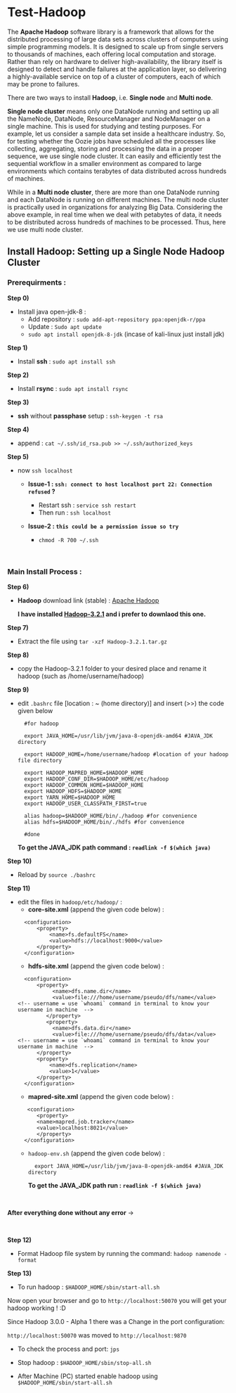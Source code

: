 # Test-Hadoop

The **Apache Hadoop** software library is a framework that allows for the distributed processing of large data sets across clusters of computers using simple programming models. It is designed to scale up from single servers to thousands of machines, each offering local computation and storage. Rather than rely on hardware to deliver high-availability, the library itself is designed to detect and handle failures at the application layer, so delivering a highly-available service on top of a cluster of computers, each of which may be prone to failures.



There are two ways to install **Hadoop**, i.e. **Single node** and **Multi node**.

**Single node cluster** means only one DataNode running and setting up all the NameNode, DataNode, ResourceManager and NodeManager on a single machine. This is used for studying and testing purposes. For example, let us consider a sample data set inside a healthcare industry. So, for testing whether the Oozie jobs have scheduled all the processes like collecting, aggregating, storing and processing the data in a proper sequence, we use single node cluster. It can easily and efficiently test the sequential workflow in a smaller environment as compared to large environments which contains terabytes of data distributed across hundreds of machines. 

While in a **Multi node cluster**, there are more than one DataNode running and each DataNode is running on different machines. The multi node cluster is practically used in organizations for analyzing Big Data. Considering the above example, in real time when we deal with petabytes of data, it needs to be distributed across hundreds of machines to be processed. Thus, here we use multi node cluster.

## Install Hadoop: Setting up a Single Node Hadoop Cluster

### Prerequirments :

**Step 0)** 

 - Install java open-jdk-8 :
   - Add repository :  `sudo add-apt-repository ppa:openjdk-r/ppa` 
   - Update : `Sudo apt update`
   - `sudo apt install openjdk-8-jdk` (incase of kali-linux just install jdk)

**Step 1)** 
- Install **ssh** : `sudo apt install ssh` <br>
  
**Step 2)**
- Install **rsync** : `sudo apt install rsync`<br>

**Step 3)**

- **ssh** without **passphase** setup : `ssh-keygen -t rsa`<br>

**Step 4)**

- append : `cat ~/.ssh/id_rsa.pub >> ~/.ssh/authorized_keys`<br>

**Step 5)**

- now `ssh localhost` <br>

    - **Issue-1 : `ssh: connect to host localhost port 22: Connection refused` ?**<br>
    
      - Restart ssh :  `service ssh restart` <br>
      - Then run :  `ssh localhost`<br>
  
    - **Issue-2 :  `this could be a permission issue so try`** 
      - `chmod -R 700 ~/.ssh`

<br>

### Main Install Process :

**Step 6)**

  - **Hadoop** download link (stable) :
    [Apache Hadoop](https://archive.apache.org/dist/hadoop/core/)

    **I have installed [Hadoop-3.2.1](https://archive.apache.org/dist/hadoop/core/stable2/hadoop-3.2.1.tar.gz) and i prefer to downlaod this one.**

**Step 7)**

- Extract the file using `tar -xzf Hadoop-3.2.1.tar.gz`

**Step 8)**

- copy the Hadoop-3.2.1 folder to your desired place and rename it hadoop (such as /home/username/hadoop)

**Step 9)**

- edit ``.bashrc`` file [location : ~ (home directory)] and insert (>>) the code given below

    > 
        #for hadoop

        export JAVA_HOME=/usr/lib/jvm/java-8-openjdk-amd64 #JAVA_JDK directory
        
        export HADOOP_HOME=/home/username/hadoop #location of your hadoop file directory

        export HADOOP_MAPRED_HOME=$HADOOP_HOME
        export HADOOP_CONF_DIR=$HADOOP_HOME/etc/hadoop
        export HADOOP_COMMON_HOME=$HADOOP_HOME
        export HADOOP_HDFS=$HADOOP_HOME
        export YARN_HOME=$HADOOP_HOME
        export HADOOP_USER_CLASSPATH_FIRST=true

        alias hadoop=$HADOOP_HOME/bin/./hadoop #for convenience
        alias hdfs=$HADOOP_HOME/bin/./hdfs #for convenience

        #done


    **To get the JAVA_JDK path command : `readlink -f $(which java)`**

**Step 10)**

- Reload by `source ./bashrc`

**Step 11)**

- edit the files in `hadoop/etc/hadoop/` :
    - **core-site.xml** (append the given code below) :
    > 
        <configuration>
            <property>
                <name>fs.defaultFS</name>
                <value>hdfs://localhost:9000</value>
            </property>
        </configuration>

    - **hdfs-site.xml** (append the given code below) :
    >
        <configuration>
            <property>
                 <name>dfs.name.dir</name>
                 <value>file:///home/username/pseudo/dfs/name</value>  <!-- username = use `whoami` command in terminal to know your username in machine  -->
               </property>
               <property>
                 <name>dfs.data.dir</name>
                 <value>file:///home/username/pseudo/dfs/data</value>  <!-- username = use `whoami` command in terminal to know your username in machine  -->
            </property>
            <property>
                <name>dfs.replication</name>
                <value>1</value>
            </property>
        </configuration>

    - **mapred-site.xml** (append the given code below) :
    > 
         <configuration>
            <property>
            <name>mapred.job.tracker</name>
            <value>localhost:8021</value>
            </property>
        </configuration>

    - ``hadoop-env.sh`` (append the given code below) :
        > 
            export JAVA_HOME=/usr/lib/jvm/java-8-openjdk-amd64 #JAVA_JDK directory
    
        **To get the JAVA_JDK path run : `readlink -f $(which java)`**

<br>

**After everything done without any error** -> 

<br>

**Step 12)**

- Format Hadoop file system by running the command: `hadoop namenode -format` 

**Step 13)**

- To run hadoop : `$HADOOP_HOME/sbin/start-all.sh`

Now open your browser and go to `http://localhost:50070` you will get your hadoop working ! :D 


Since Hadoop 3.0.0 - Alpha 1 there was a Change in the port configuration:

`http://localhost:50070` was moved to `http://localhost:9870`

- To check the process and port: `jps`

- Stop hadoop : ``$HADOOP_HOME/sbin/stop-all.sh``

- After Machine (PC) started enable hadoop using ``$HADOOP_HOME/sbin/start-all.sh``

